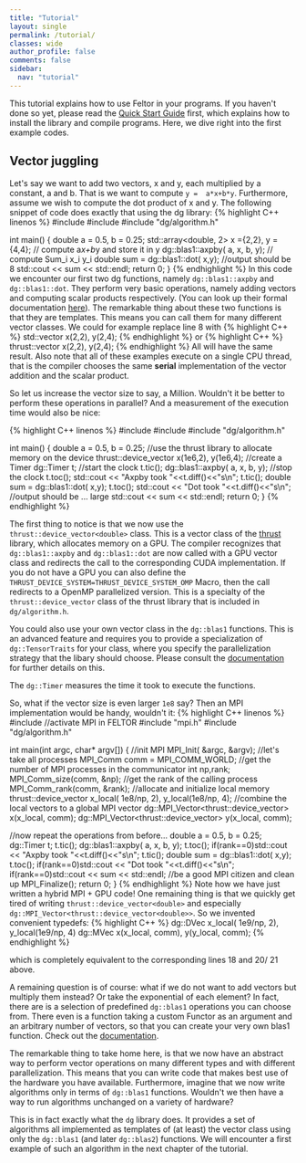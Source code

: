 ```yaml
---
title: "Tutorial"
layout: single
permalink: /tutorial/
classes: wide
author_profile: false
comments: false
sidebar:
  nav: "tutorial"
---
```


This tutorial explains how to use Feltor in your programs.
If you haven't done so yet, please read the
[Quick Start Guide](https://github.com/feltor-dev/feltor) first, which
explains how to install the library and compile programs.
Here, we dive right into the first example codes.

## Vector juggling

Let's say we want to add two vectors, x and y, each
multiplied by a constant, a and b. That is we want to compute
`y =  a*x+b*y`.
Furthermore, assume we wish to compute the dot product
of x and y. The following snippet of code does exactly that
using the dg library:
{% highlight C++ linenos %}
#include <iostream>
#include <array>
#include "dg/algorithm.h"

int main()
{
  double a = 0.5, b = 0.25;
  std::array<double, 2> x ={2,2}, y = {4,4};
  // compute a*x+b*y and store it in y
  dg::blas1::axpby( a, x, b, y);
  // compute Sum_i x_i y_i
  double sum = dg::blas1::dot( x,y);
  //output should be 8
  std::cout << sum << std::endl;
  return 0;
}
{% endhighlight %}
In this code we encounter our first two dg functions, namely `dg::blas1::axpby`
and `dg::blas1::dot`. They perform very basic operations, namely adding vectors
 and computing scalar products respectively. (You can look up their formal documentation [here](https://feltor-dev.github.io/doc/dg/html/group__blas1.html)).
The remarkable thing about these two functions is that they are templates.
This means you can call them for many different vector classes. We could
for example replace line 8 with
{% highlight C++ %}
std::vector<double> x(2,2), y(2,4);
{% endhighlight %}
or
{% highlight C++ %}
thrust::vector<double> x(2,2), y(2,4);
{% endhighlight %}
All will have the same result. Also note that all of these examples
execute on a single CPU thread, that is the compiler chooses the same
**serial** implementation of the vector addition and the scalar product.

So let us increase the vector size to say, a Million. Wouldn't it
be better to perform these operations in parallel? And a measurement
of the execution time would also be nice:

{% highlight C++ linenos %}
#include <iostream>
#include <array>
#include "dg/algorithm.h"

int main()
{
  double a = 0.5, b = 0.25;
  //use the thrust library to allocate memory on the device
  thrust::device_vector<double> x(1e6,2), y(1e6,4);
  //create a Timer
  dg::Timer t;
  //start the clock
  t.tic();
  dg::blas1::axpby( a, x, b, y);
  //stop the clock
  t.toc();
  std::cout << "Axpby took "<<t.diff()<<"s\n";
  t.tic();
  double sum = dg::blas1::dot( x,y);
  t.toc();
  std::cout << "Dot   took "<<t.diff()<<"s\n";
  //output should be ... large
  std::cout << sum << std::endl;
  return 0;
}
{% endhighlight %}

The first thing to notice is that we now use the
 `thrust::device_vector<double>` class. This is a vector class of
 the [thrust](https://thrust.github.io/) library, which allocates memory on a GPU.
 The compiler recognizes that `dg::blas1::axpby` and `dg::blas1::dot`
 are now called with a GPU vector class and redirects the call to the
 corresponding CUDA implementation. If you do not have a GPU you can also
 define the `THRUST_DEVICE_SYSTEM=THRUST_DEVICE_SYSTEM_OMP` Macro, then
 the call redirects to a OpenMP parallelized version. This is a
 specialty of the `thrust::device_vector` class of the thrust library
 that is included in `dg/algorithm.h`.

 You could also use your own
 vector class in the `dg::blas1` functions. This is an advanced feature
 and requires you to provide a specialization of `dg::TensorTraits`
 for your class, where you specify the parallelization strategy that
 the libary should choose. Please consult the [documentation](https://feltor-dev.github.io/doc/dg/html/index.html#dispatch) for further details on this.

  The `dg::Timer`
 measures the time it took to execute the functions.

 So, what if the vector size is even larger `1e8` say? Then an MPI implementation
 would be handy, wouldn't it:
{% highlight C++ linenos %}
#include <iostream>
//activate MPI in FELTOR
#include "mpi.h"
#include "dg/algorithm.h"

int main(int argc, char* argv[])
{
 //init MPI
 MPI_Init( &argc, &argv);
 //let's take all processes
 MPI_Comm comm = MPI_COMM_WORLD;
 //get the number of MPI processes in the communicator
 int np,rank;
 MPI_Comm_size(comm, &np);
 //get the rank of the calling process
 MPI_Comm_rank(comm, &rank);
 //allocate and initialize local memory
 thrust::device_vector<double> x_local( 1e8/np, 2), y_local(1e8/np, 4);
 //combine the local vectors to a global MPI vector
 dg::MPI_Vector<thrust::device_vector<double>> x(x_local, comm);
 dg::MPI_Vector<thrust::device_vector<double>> y(x_local, comm);

 //now repeat the operations from before...
 double a = 0.5, b = 0.25;
 dg::Timer t;
 t.tic();
 dg::blas1::axpby( a, x, b, y);
 t.toc();
 if(rank==0)std::cout << "Axpby took "<<t.diff()<<"s\n";
 t.tic();
 double sum = dg::blas1::dot( x,y);
 t.toc();
 if(rank==0)std::cout << "Dot   took "<<t.diff()<<"s\n";
 if(rank==0)std::cout << sum << std::endl;
 //be a good MPI citizen and clean up
 MPI_Finalize();
 return 0;
}
{% endhighlight %}
Note how we have just written a hybrid MPI + GPU code!
One remaining thing is that we quickly get tired
 of writing `thrust::device_vector<double>` and
especially `dg::MPI_Vector<thrust::device_vector<double>>`.
 So we invented convenient typedefs:
{% highlight C++ %}
dg::DVec x_local( 1e9/np, 2), y_local(1e9/np, 4)
dg::MVec x(x_local, comm), y(y_local, comm);
{% endhighlight %}

 which is completely equivalent to the corresponding lines 18 and 20/ 21 above.

A remaining question is of course: what if we do not want to add vectors
but multiply them instead? Or take the exponential of each element?
In fact, there are is a selection of predefined `dg::blas1` operations
you can choose from. There even is a function taking a custom Functor
as an argument and an arbitrary number of vectors,
so that you can create your very own blas1 function. Check out the
[documentation](https://feltor-dev.github.io/doc/dg/html/group__blas1.html).

The remarkable thing to take home here, is that we now have an abstract way
to perform vector operations on many different types and with
different parallelization. This means that you can write code that makes
best use of the hardware you have available. Furthermore, imagine that we now
write algorithms only in terms of `dg::blas1` functions. Wouldn't we then
have a way to run algorithms unchanged on a variety of hardware?

This is in fact exactly what the `dg` library does. It provides a set of
algorithms all implemented as templates of (at least) the vector class using
only the `dg::blas1` (and later `dg::blas2`) functions. We will encounter
a first example of such an algorithm in the next chapter of the tutorial.
